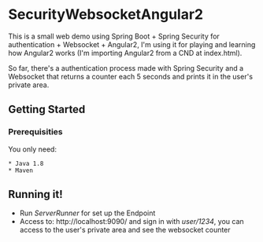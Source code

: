 # SecurityWebsocketAngular2

This is a small web demo using Spring Boot + Spring Security for authentication + Websocket + Angular2, I'm using it for playing and learning how Angular2 works (I'm importing Angular2 from a CND at index.html).

So far, there's a authentication process made with Spring Security and a Websocket that returns a counter each 5 seconds and prints it in the user's private area.

## Getting Started

### Prerequisities

You only need:

```
* Java 1.8
* Maven
```

## Running it!

* Run *ServerRunner* for set up the Endpoint
* Access to: http://localhost:9090/ and sign in with *user/1234*, you can access to the user's private area and see the websocket counter
